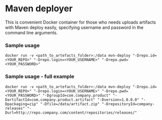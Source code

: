 # Maven deployer
This is convenient Docker container for those who needs uploads artifacts with Maven deploy easily, specifying username and password in the command line arguments.

### Sample usage
```docker run -v <path_to_artefacts_folder>:/data mvn-deploy "-Drepo.id=<YOUR_REPO>" "-Drepo.login=<YOUR_USERNAME>" "-Drepo.pwd=<YOUR_PASSWORD>"```

### Sample usage - full example
```docker run -v <path_to_artefacts_folder>:/data mvn-deploy "-Drepo.id=<YOUR_REPO>" "-Drepo.login=<YOUR_USERNAME>" "-Drepo.pwd=<YOUR_PASSWORD>" "-DgroupId=com.company.product" "-DartifactId=com.company.product.artifact" "-Dversion=1.0.0.0" "-Dpackaging=zip" "-Dfile=/data/artifact.zip" "-DrepositoryId=company-releases" "-Durl=http://repo.company.com/content/repositories/releases/"```